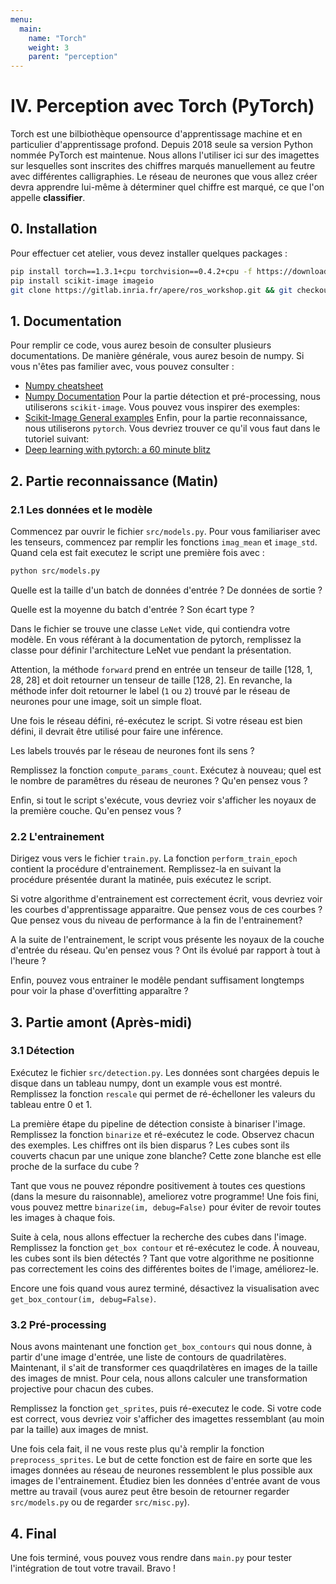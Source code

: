 ```yaml
---
menu:
  main:
    name: "Torch"
    weight: 3
    parent: "perception"
---
```


# IV. Perception avec Torch (PyTorch)

Torch est une bilbiothèque opensource d'apprentissage machine et en particulier d'apprentissage profond. Depuis 2018 seule sa version Python nommée PyTorch est maintenue. Nous allons l'utiliser ici sur des imagettes sur lesquelles sont inscrites des chiffres marqués manuellement au feutre avec différentes calligraphies. Le réseau de neurones que vous allez créer devra apprendre lui-même à déterminer quel chiffre est marqué, ce que l'on appelle **classifier**.

## 0. Installation

Pour effectuer cet atelier, vous devez installer quelques packages :

```bash
pip install torch==1.3.1+cpu torchvision==0.4.2+cpu -f https://download.pytorch.org/whl/torch_stable.html
pip install scikit-image imageio
git clone https://gitlab.inria.fr/apere/ros_workshop.git && git checkout e78f295b6
```

## 1. Documentation

Pour remplir ce code, vous aurez besoin de consulter plusieurs documentations. De manière générale, vous aurez besoin de numpy. Si vous n'êtes pas familier avec, vous pouvez consulter :

+ [Numpy cheatsheet](https://s3.amazonaws.com/assets.datacamp.com/blog_assets/Numpy_Python_Cheat_Sheet.pdf)
+ [Numpy Documentation](https://numpy.org/devdocs/user/quickstart.html)
Pour la partie détection et pré-processing, nous utiliserons `scikit-image`. Vous pouvez vous inspirer des exemples:
+ [Scikit-Image General examples](https://scikit-image.org/docs/stable/auto_examples/)
Enfin, pour la partie reconnaissance, nous utiliserons `pytorch`. Vous devriez trouver ce qu'il vous faut dans le tutoriel suivant:
+ [Deep learning with pytorch: a 60 minute blitz](https://pytorch.org/tutorials/beginner/deep_learning_60min_blitz.html)

## 2. Partie reconnaissance (Matin)

### 2.1 Les données et le modèle

Commencez par ouvrir le fichier `src/models.py`. Pour vous familiariser avec les tenseurs, commencez par remplir les fonctions `imag_mean` et `image_std`. Quand cela est fait executez le script une première fois avec :

```bash
python src/models.py
```

Quelle est la taille d'un batch de données d'entrée ? De données de sortie ?

Quelle est la moyenne du batch d'entrée ? Son écart type ?

Dans le fichier se trouve une classe `LeNet` vide, qui contiendra votre modèle. En vous référant à la documentation de pytorch, remplissez la classe pour définir l'architecture LeNet vue pendant la présentation.

Attention, la méthode `forward` prend en entrée un tenseur de taille [128, 1, 28, 28] et doit retourner un tenseur de taille [128, 2]. En revanche, la méthode infer doit retourner le label (`1` ou `2`) trouvé par le réseau de neurones pour une image, soit un simple float.

Une fois le réseau défini, ré-exécutez le script. Si votre réseau est bien défini, il devrait être utilisé pour faire une inférence.

Les labels trouvés par le réseau de neurones font ils sens ?

Remplissez la fonction `compute_params_count`. Exécutez à nouveau; quel est le nombre de paramêtres du réseau de neurones ? Qu'en pensez vous ?

Enfin, si tout le script s'exécute, vous devriez voir s'afficher les noyaux de la première couche. Qu'en pensez vous ?

### 2.2 L'entrainement

Dirigez vous vers le fichier `train.py`. La fonction `perform_train_epoch` contient la procédure d'entrainement. Remplissez-la en suivant la procédure présentée durant la matinée, puis exécutez le script.

Si votre algorithme d'entrainement est correctement écrit, vous devriez voir les courbes d'apprentissage apparaitre. Que pensez vous de ces courbes ? Que pensez vous du niveau de performance à la fin de l'entrainement?

A la suite de l'entrainement, le script vous présente les noyaux de la couche d'entrée du réseau. Qu'en pensez vous ? Ont ils évolué par rapport à tout à l'heure ?

Enfin, pouvez vous entrainer le modêle pendant suffisament longtemps pour voir la phase d'overfitting apparaître ?

## 3. Partie amont (Après-midi)

### 3.1 Détection

Exécutez le fichier `src/detection.py`.  Les données sont chargées depuis le disque dans un tableau numpy, dont un example vous est montré. Remplissez la fonction `rescale` qui permet de ré-échelloner les valeurs du tableau entre 0 et 1.

La première étape du pipeline de détection consiste à binariser l'image. Remplissez la fonction `binarize` et ré-exécutez le code. Observez chacun des exemples. Les chiffres ont ils bien disparus ? Les cubes sont ils couverts chacun par une unique zone blanche? Cette zone blanche est elle proche de la surface du cube ?

Tant que vous ne pouvez répondre positivement à toutes ces questions (dans la mesure du raisonnable), ameliorez votre programme! Une fois fini, vous pouvez mettre `binarize(im, debug=False)` pour éviter de revoir toutes les images à chaque fois.

Suite à cela, nous allons effectuer la recherche des cubes dans l'image. Remplissez la fonction `get_box contour` et ré-exécutez le code. À nouveau, les cubes sont ils bien détectés ? Tant que votre algorithme ne positionne pas correctement les coins des différentes boites de l'image, améliorez-le.

Encore une fois quand vous aurez terminé, désactivez la visualisation avec `get_box_contour(im, debug=False)`.

### 3.2 Pré-processing

Nous avons maintenant une fonction `get_box_contours` qui nous donne, à partir d'une image d'entrée, une liste de contours de quadrilatères. Maintenant, il s'ait de transformer ces quaqdrilatères en images de la taille des images de mnist. Pour cela, nous allons calculer une transformation projective pour chacun des cubes.

Remplissez la fonction `get_sprites`, puis ré-executez le code. Si votre code est correct, vous devriez voir s'afficher des imagettes ressemblant (au moin par la taille) aux images de mnist.

Une fois cela fait, il ne vous reste plus qu'à remplir la fonction `preprocess_sprites`. Le but de cette fonction est de faire en sorte que les images données au réseau de neurones ressemblent le plus possible aux images de l'entrainement. Étudiez bien les données d'entrée avant de vous mettre au travail (vous aurez peut être besoin de retourner regarder `src/models.py` ou de regarder `src/misc.py`).

## 4. Final

Une fois terminé, vous pouvez vous rendre dans `main.py` pour tester l'intégration de tout votre travail. Bravo !
